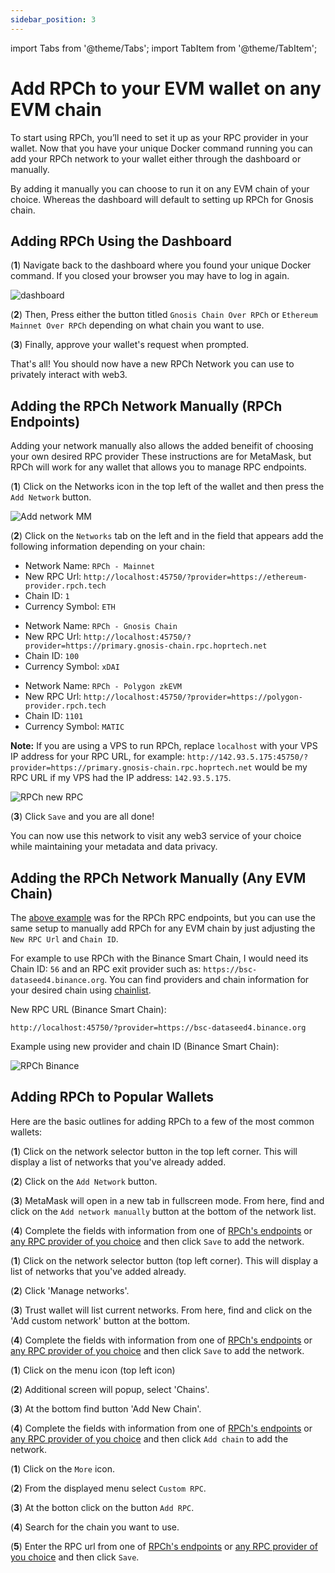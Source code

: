 ```yaml
---
sidebar_position: 3
---
```


import Tabs from '@theme/Tabs';
import TabItem from '@theme/TabItem';

# Add RPCh to your EVM wallet on any EVM chain

To start using RPCh, you’ll need to set it up as your RPC provider in your wallet. Now that you have your unique Docker command running you can add your RPCh network to your wallet either through the dashboard or manually.

By adding it manually you can choose to run it on any EVM chain of your choice. Whereas the dashboard will default to setting up RPCh for Gnosis chain.

## Adding RPCh Using the Dashboard

(**1**) Navigate back to the dashboard where you found your unique Docker command. If you closed your browser you may have to log in again.

![dashboard](/img/dashboard-chain.png)

(**2**) Then, Press either the button titled `Gnosis Chain Over RPCh` or `Ethereum Mainnet Over RPCh` depending on what chain you want to use.

(**3**) Finally, approve your wallet's request when prompted.

That's all! You should now have a new RPCh Network you can use to privately interact with web3.

## Adding the RPCh Network Manually (RPCh Endpoints)

Adding your network manually also allows the added beneifit of choosing your own desired RPC provider These instructions are for MetaMask, but RPCh will work for any wallet that allows you to manage RPC endpoints.

(**1**) Click on the Networks icon in the top left of the wallet and then press the `Add Network` button.

![Add network MM](/img/RPCh-networks.png)

(**2**) Click on the `Networks` tab on the left and in the field that appears add the following information depending on your chain:

<Tabs>
<TabItem value="Ethereum" label="Ethereum">

- Network Name: `RPCh - Mainnet`
- New RPC Url: `http://localhost:45750/?provider=https://ethereum-provider.rpch.tech`
- Chain ID: `1`
- Currency Symbol: `ETH`

</TabItem>
<TabItem value="Gnosis Chain" label="Gnosis Chain">

- Network Name: `RPCh - Gnosis Chain`
- New RPC Url: `http://localhost:45750/?provider=https://primary.gnosis-chain.rpc.hoprtech.net`
- Chain ID: `100`
- Currency Symbol: `xDAI`

</TabItem>
<TabItem value="Polygon zkEVM" label="Polygon zkEVM">

- Network Name: `RPCh - Polygon zkEVM`
- New RPC Url: `http://localhost:45750/?provider=https://polygon-provider.rpch.tech`
- Chain ID: `1101`
- Currency Symbol: `MATIC`

</TabItem>
</Tabs>

**Note:** If you are using a VPS to run RPCh, replace `localhost` with your VPS IP address for your RPC URL, for example: `http://142.93.5.175:45750/?provider=https://primary.gnosis-chain.rpc.hoprtech.net` would be my RPC URL if my VPS had the IP address: `142.93.5.175`.

![RPCh new RPC](/img/RPCh-new-RPC.png)

(**3**) Click `Save` and you are all done!

You can now use this network to visit any web3 service of your choice while maintaining your metadata and data privacy. 

## Adding the RPCh Network Manually (Any EVM Chain)

The [above example](./add-RPCh-to-any-EVM-wallet.md#adding-the-rpch-network-manually-gnosis) was for the RPCh RPC endpoints, but you can use the same setup to manually add RPCh for any EVM chain by just adjusting the `New RPC Url` and `Chain ID`.

For example to use RPCh with the Binance Smart Chain, I would need its Chain ID: `56` and an RPC exit provider such as: `https://bsc-dataseed4.binance.org`. You can find providers and chain information for your desired chain using [chainlist](https://chainlist.org/). 

New RPC URL (Binance Smart Chain):

```
http://localhost:45750/?provider=https://bsc-dataseed4.binance.org
```

Example using new provider and chain ID (Binance Smart Chain):

![RPCh Binance](/img/RPCh-over-binance-new-port.png)

## Adding RPCh to Popular Wallets

Here are the basic outlines for adding RPCh to a few of the most common wallets:

<Tabs>
<TabItem value="Metamask" label="Metamask">

(**1**) Click on the network selector button in the top left corner. This will display a list of networks that you've already added.

(**2**) Click on the `Add Network` button.

(**3**) MetaMask will open in a new tab in fullscreen mode. From here, find and click on the `Add network manually` button at the bottom of the network list.

(**4**) Complete the fields with information from one of [RPCh's endpoints](./add-RPCh-to-any-EVM-wallet.md#adding-the-rpch-network-manually-rpch-endpoints) or [any RPC provider of you choice](./add-RPCh-to-any-EVM-wallet.md#adding-the-rpch-network-manually-any-evm-chain) and then click `Save` to add the network.

</TabItem>
<TabItem value="Trust wallet" label="Trust wallet">

(**1**) Click on the network selector button (top left corner). This will display a list of networks that you've added already.

(**2**) Click 'Manage networks'.

(**3**) Trust wallet will list current networks. From here, find and click on the 'Add custom network' button at the bottom.

(**4**) Complete the fields with information from one of [RPCh's endpoints](./add-RPCh-to-any-EVM-wallet.md#adding-the-rpch-network-manually-rpch-endpoints) or [any RPC provider of you choice](./add-RPCh-to-any-EVM-wallet.md#adding-the-rpch-network-manually-any-evm-chain) and then click `Save` to add the network.

</TabItem>
<TabItem value="Frame" label="Frame">

(**1**) Click on the menu icon (top left icon)

(**2**) Additional screen will popup, select 'Chains'.

(**3**) At the bottom find button 'Add New Chain'.

(**4**) Complete the fields with information from one of [RPCh's endpoints](./add-RPCh-to-any-EVM-wallet.md#adding-the-rpch-network-manually-rpch-endpoints) or [any RPC provider of you choice](./add-RPCh-to-any-EVM-wallet.md#adding-the-rpch-network-manually-any-evm-chain) and then click `Add chain` to add the network.

</TabItem>
<TabItem value="Rabby" label="Rabby">

(**1**) Click on the `More` icon.

(**2**) From the displayed menu select `Custom RPC`.

(**3**) At the botton click on the button `Add RPC`.

(**4**) Search for the chain you want to use.

(**5**) Enter the RPC url from one of [RPCh's endpoints](./add-RPCh-to-any-EVM-wallet.md#adding-the-rpch-network-manually-rpch-endpoints) or [any RPC provider of you choice](./add-RPCh-to-any-EVM-wallet.md#adding-the-rpch-network-manually-any-evm-chain) and then click `Save`.

</TabItem>
</Tabs>
